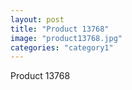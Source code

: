 ```yaml
---
layout: post
title: "Product 13768"
image: "product13768.jpg"
categories: "category1"
---
```

Product 13768
